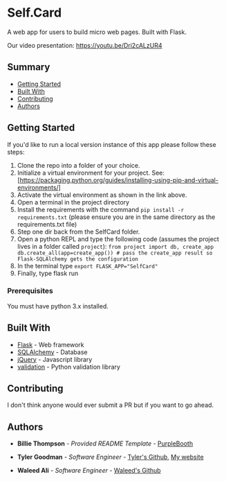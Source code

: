 # Self.Card

A web app for users to build micro web pages. Built with Flask.

Our video presentation: https://youtu.be/Dri2cALzUR4

## Summary

  - [Getting Started](#getting-started)
  - [Built With](#built-with)
  - [Contributing](#contributing)
  - [Authors](#authors)

## Getting Started

If you'd like to run a local version instance of this app please follow these steps:
  1. Clone the repo into a folder of your choice.
  2. Initialize a virtual environment for your project. See: [https://packaging.python.org/guides/installing-using-pip-and-virtual-environments/]
  3. Activate the virtual environment as shown in the link above.
  4. Open a terminal in the project directory
  5. Install the requirements with the command `pip install -r requirements.txt` (please ensure you are in the same directory as the requirements.txt file)
  6. Step one dir back from the SelfCard folder.
  7. Open a python REPL and type the following code (assumes the project lives in a folder called `project`):
    `from project import db, create_app
     db.create_all(app=create_app()) # pass the create_app result so Flask-SQLAlchemy gets the configuration`
  8. In the terminal type `export FLASK_APP="SelfCard"`
  9. Finally, type flask run

### Prerequisites

You must have python 3.x installed.

## Built With

  - [Flask](https://flask.palletsprojects.com/en/1.1.x/) - Web framework
  - [SQLAlchemy](https://www.sqlalchemy.org/) - Database
  - [jQuery](https://jquery.com/) - Javascript library
  - [validation](https://pypi.org/project/validation/) - Python validation library

## Contributing

I don't think anyone would ever submit a PR but if you want to go ahead.


## Authors

  - **Billie Thompson** - *Provided README Template* -
    [PurpleBooth](https://github.com/PurpleBooth)

   - **Tyler Goodman** - *Software Engineer* -
    [Tyler's Github](https://github.com/technicallyty),
    [My website](https://manthatsgood.dev)
    
   - **Waleed Ali** - *Software Engineer* -
    [Waleed's Github](https://github.com/WaleedAli9631)

